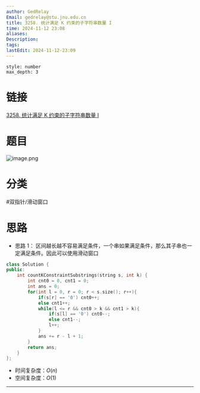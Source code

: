 ```yaml
---
author: GedRelay
Email: gedrelay@stu.jnu.edu.cn
title: 3258. 统计满足 K 约束的子字符串数量 I
time: 2024-11-12 23:08
aliases: 
Description: 
tags: 
lastEdit: 2024-11-12-23:09
---
```


```toc
style: number
max_depth: 3
```

# 链接
[3258. 统计满足 K 约束的子字符串数量 I](https://leetcode.cn/problems/count-substrings-that-satisfy-k-constraint-i/) 

# 题目
![image.png](https://ged-pic-bed.oss-cn-guangzhou.aliyuncs.com/img/202411122309294.png)


# 分类
#双指针/滑动窗口 

# 思路
- 思路 1：
区间越长越不容易满足条件，一个串如果满足条件，那么其子串也一定满足条件。因此可以使用滑动窗口


```cpp
class Solution {
public:
    int countKConstraintSubstrings(string s, int k) {
        int cnt0 = 0, cnt1 = 0;
        int ans = 0;
        for(int l = 0, r = 0; r < s.size(); r++){
            if(s[r] == '0') cnt0++;
            else cnt1++;
            while(l <= r && cnt0 > k && cnt1 > k){
                if(s[l] == '0') cnt0--;
                else cnt1--;
                l++;
            }
            ans += r - l + 1;
        }
        return ans;
    }
};
```


- 时间复杂度：${O\left( n \right)  }$ 
- 空间复杂度：${O\left( 1 \right)  }$ 


---

